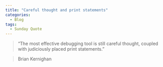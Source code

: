 ```yaml
---
title: "Careful thought and print statements"
categories:
  - Blog
tags:
  - Sunday Quote
---
```


> “The most effective debugging tool is still careful thought, coupled with judiciously placed print statements.”

> Brian Kernighan

